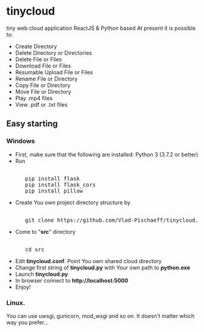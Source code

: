 # tinycloud
tiny web cloud application ReactJS &amp; Python based
At present it is possible to:
<ul>
	<li>Create Directory
	<li>Delete Directory or Directories
	<li>Delete File or Files
	<li>Download File or Files
	<li>Resumable Upload File or Files
	<li>Rename File or Directory
	<li>Copy File or Directory
	<li>Move File or Directory
	<li>Play .mp4 files
	<li>View .pdf or .txt files
</ul>
<p>
<h2>Easy starting</h2>
<p>
<h3>Windows</h3>
<p>

<ul>
   <li> First, make sure that the following are installed:
   Python 3 (3.7.2 or better)
<li> Run 
<pre><tt>
   pip install flask
   pip install flask_cors
   pip install pillow
</tt></pre>
<li> Create You own project directory structure by
<pre><tt>
   git clone https://github.com/Vlad-Pischaeff/tinycloud.git
</tt></pre>
<li> Come to "<b>src</b>" directory
<pre><tt>
   cd src
</tt></pre>

<li> Edit <b>tinycloud.conf</b>. Point You own shared cloud directory
<li> Change first string of <b>tinycloud.py</b> with Your own path to <b>python.exe</b>
<li> Launch <b>tinycloud.py</b>
<li> In browser connect to <b>http://localhost:5000</b>
<li> Enjoy!
   </ul>

<h3>Linux.</h3>

You can use uwsgi, gunicorn, mod_wsgi and so on. It doesn't matter which way you prefer...
